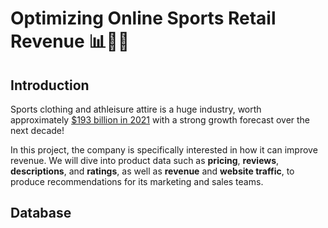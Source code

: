 # Optimizing Online Sports Retail Revenue 📊🏃‍♂️

## Introduction

Sports clothing and athleisure attire is a huge industry, worth approximately [$193 billion in 2021](https://www.statista.com/statistics/254489/total-revenue-of-the-global-sports-apparel-market/) with a strong growth forecast over the next decade!

In this project, the company is specifically interested in how it can improve revenue. We will dive into product data such as **pricing**, **reviews**, **descriptions**, and **ratings**, as well as **revenue** and **website traffic**, to produce recommendations for its marketing and sales teams.

## Database


